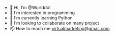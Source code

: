 - 👋 Hi, I’m @Worlddot
- 👀 I’m interested in programming 
- 🌱 I’m currently learning Python
- 💞️ I’m looking to collaborate on many project
- 📫 How to reach me virtualmarketing@gmail.com

<!---
Worlddot/Worlddot is a ✨ special ✨ repository because its `README.md` (this file) appears on your GitHub profile.
You can click the Preview link to take a look at your changes.
--->
